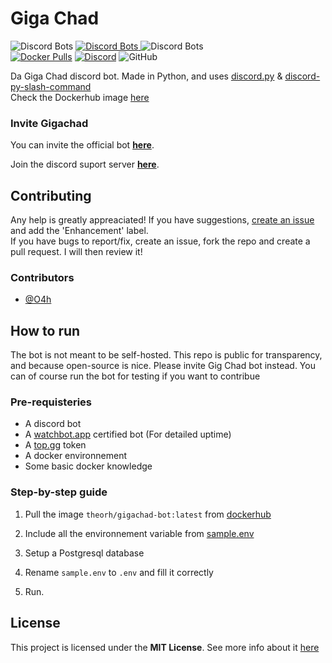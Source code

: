 # Giga Chad 
![Discord Bots](https://top.gg/api/widget/status/843550872293867570.svg?noavatar=true) [![Discord Bots](https://top.gg/api/widget/upvotes/843550872293867570.svg?noavatar=true) ](https://top.gg/bot/843550872293867570) ![Discord Bots](https://top.gg/api/widget/servers/843550872293867570.svg?noavatar=true)  </br>
[![Docker Pulls](https://img.shields.io/docker/pulls/theorh/gigachad-bot?logo=docker&logoColor=white)](https://hub.docker.com/repository/docker/theorh/gigachad-bot) [![Discord](https://img.shields.io/discord/844911117881180190?color=%235865F2&logo=discord&logoColor=white)](https://discord.gg/atPkjGgDBD) ![GitHub](https://img.shields.io/github/license/o4h/gigachad-bot?logo=github)

Da Giga Chad discord bot. Made in Python, and uses [discord.py](https://github.com/Rapptz/discord.py) & [discord-py-slash-command](https://github.com/eunwoo1104/discord-py-slash-command)  
Check the Dockerhub image [here](https://hub.docker.com/repository/docker/theorh/gigachad-bot)
### Invite Gigachad  
  
You can invite the official bot **[here](https://discord.com/oauth2/authorize?client_id=843550872293867570&permissions=67584&scope=bot%20applications.commands)**.  
  
Join the discord suport server **[here](https://discord.gg/atPkjGgDBD)**.  
  
## Contributing  
Any help is greatly appreaciated! If you have suggestions, [create an issue](https://github.com/o4h/gigachad-bot/issues/new) and add the 'Enhancement' label. <br>
If you have bugs to report/fix, create an issue, fork the repo and create a pull request. I will then review it!  
  
### Contributors  
  
* [@O4h](https://github.com/o4h/)  
  
  
## How to run  
The bot is not meant to be self-hosted. This repo is public for transparency, and because open-source is nice.
Please invite Gig Chad bot instead. 
You can of course run the bot for testing if you want to contribue

### Pre-requisteries  
* A discord bot
* A [watchbot.app](https://watchbot.app) certified bot (For detailed uptime)
* A [top.gg](https://top.gg) token  
* A docker environnement
* Some basic docker knowledge
  
### Step-by-step guide  
1. Pull the image `theorh/gigachad-bot:latest` from [dockerhub](https://hub.docker.com/repository/docker/theorh/gigachad-bot)


2. Include all the environnement variable from [sample.env](https://github.com/O4h/gigachad-bot/blob/main/sample.env)
  

3. Setup a Postgresql database


4. Rename `sample.env` to `.env` and fill it correctly  


5. Run.

## License
This project is licensed under the **MIT License**. See more info about it [here](https://github.com/O4h/gigachad-bot/blob/main/LICENSE)
